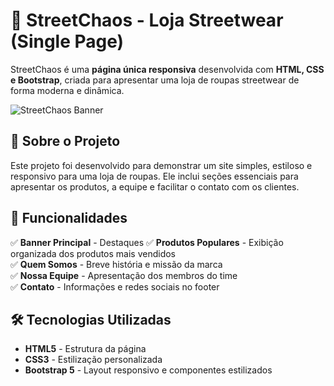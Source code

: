 # 🏬 StreetChaos - Loja Streetwear (Single Page)

StreetChaos é uma **página única responsiva** desenvolvida com **HTML, CSS e Bootstrap**, criada para apresentar uma loja de roupas streetwear de forma moderna e dinâmica.

![StreetChaos Banner](./icon/apple-icon-114x114.png>)

## 📖 Sobre o Projeto

Este projeto foi desenvolvido para demonstrar um site simples, estiloso e responsivo para uma loja de roupas. Ele inclui seções essenciais para apresentar os produtos, a equipe e facilitar o contato com os clientes.

## 🎨 Funcionalidades

✅ **Banner Principal** - Destaques 
✅ **Produtos Populares** - Exibição organizada dos produtos mais vendidos  
✅ **Quem Somos** - Breve história e missão da marca  
✅ **Nossa Equipe** - Apresentação dos membros do time  
✅ **Contato** - Informações e redes sociais no footer  

## 🛠️ Tecnologias Utilizadas

- **HTML5** - Estrutura da página  
- **CSS3** - Estilização personalizada  
- **Bootstrap 5** - Layout responsivo e componentes estilizados  
